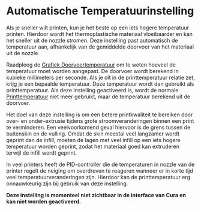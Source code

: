 Automatische Temperatuurinstelling
====
Als je sneller wilt printen, kun je het beste op een iets hogere temperatuur printen. Hierdoor wordt het thermoplastische materiaal vloeibaarder en kan het sneller uit de nozzle stromen. Deze instelling past automatisch de temperatuur aan, afhankelijk van de gemiddelde doorvoer van het materiaal uit de nozzle.

Raadpleeg de [Grafiek Doorvoertemperatuur](material_flow_temp_graph.md) om te weten hoeveel de temperatuur moet worden aangepast. De doorvoer wordt berekend in kubieke millimeters per seconde. Als je dit in de printtemperatuur relatie zet, krijg je een bepaalde temperatuur. Deze temperatuur wordt dan gebruikt als printtemperatuur. Als deze instelling geactiveerd is, wordt de normale [Printtemperatuur](../material/material_print_temperature.md) niet meer gebruikt, maar de temperatuur berekend uit de doorvoer.

Het doel van deze instelling is om een betere printkwaliteit te bereiken door over- en onder-extrusie tijdens grote stroomveranderingen binnen een print te verminderen. Een veelvoorkomend geval hiervoor is de grens tussen de buitenskin en de vulling. Omdat de skin meestal veel langzamer wordt geprint dan de infill, moeten de lagen met veel infill op een iets hogere temperatuur worden geprint, zodat het materiaal goed kan extruderen terwijl de infill wordt geprint.

In veel printers heeft de PID-controller die de temperaturen in nozzle van de printer regelt de neiging om overdreven te reageren wanneer er in korte tijd veel temperatuurveranderingen zijn. Hierdoor kan de printtemperatuur erg onnauwkeurig zijn bij gebruik van deze instelling.

**Deze instelling is momenteel niet zichtbaar in de interface van Cura en kan niet worden geactiveerd.**